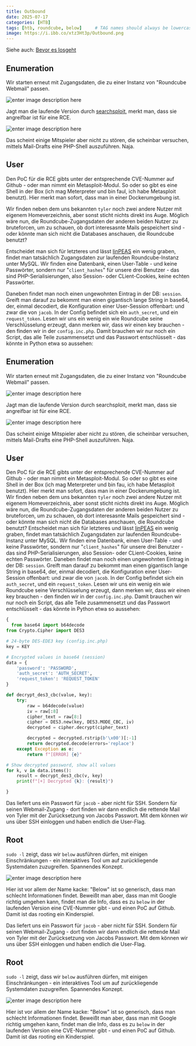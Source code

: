 ```yaml
---
title: Outbound
date: 2025-07-17
categories: [HTB]
tags: [htb, roundcube, below]     # TAG names should always be lowercase
image: https://i.ibb.co/xtz3Ht3p/Outbound.png
---
```


Siehe auch: [Bevor es losgeht](https://th3t3ngu.github.io/th3t3ngu/Hack-the-Box/)



## Enumeration
Wir starten erneut mit Zugangsdaten, die zu einer Instanz von "Roundcube Webmail" passen. 

![enter image description here](https://i.ibb.co/3qdDkPm/Webmail.png)

Jagt man die laufende Version durch [searchsploit](https://www.exploit-db.com/searchsploit), merkt man, dass sie angreifbar ist für eine RCE. 

![enter image description here](https://i.ibb.co/kspCp9N5/Witzbolde.png)

Das scheint einige Mitspieler aber nicht zu stören, die scheinbar versuchen, mittels Mail-Drafts eine PHP-Shell auszuführen. Naja.


## User
Den PoC für die RCE gibts unter der entsprechende CVE-Nummer auf Github - oder man nimmt ein Metasploit-Modul. So oder so gibt es eine Shell in der Box (ich mag Meterpreter und bin faul, ich habe Metasploit benutzt). 
Hier merkt man sofort, dass man in einer Dockerumgebung ist.

Wir finden neben dem uns bekannten `tyler` noch zwei andere Nutzer mit eigenem Homeverzeichnis, aber sonst sticht nichts direkt ins Auge. 
Möglich wäre nun, die Roundcube-Zugangsdaten der anderen beiden Nutzer zu bruteforcen, um zu schauen, ob dort interesasnte Mails gespeichert sind - oder könnte man sich nicht die Databases anschauen, die Roundcube benutzt?

Entscheidet man sich für letzteres und lässt [linPEAS](https://github.com/peass-ng/PEASS-ng/tree/master/linPEAS) ein wenig graben, findet man tatsächlich Zugangsdaten zur laufenden Roundcube-Instanz unter MySQL. Wir finden eine Datenbank, einen User-Table - und keine Passwörter, sondern nur "`client_hashes`" für unsere drei Benutzer - das sind PHP-Serialisierungen, also Session- oder CLient-Cookies, keine echten Passwörter. 

Daneben findet man noch einen ungewohnten Eintrag in der DB: `session`. Greift man darauf zu bekommt man einen gigantisch lange String in base64, der, einmal decodiert, die Konfiguration einer User-Session offenbart: und zwar die von `jacob`. In der Config befindet sich ein `auth_secret`, und ein `request_token`. Lesen wir uns ein wenig ein wie Roundcube seine Verschlüsselung erzeugt, dann merken wir, dass wir einen key brauchen - den finden wir in der `config.inc.php`.
Damit brauchen wir nur noch ein Script, das alle Teile zusammensetzt und das Passwort entschlüsselt - das könnte in Python etwa so aussehen:



## Enumeration
Wir starten erneut mit Zugangsdaten, die zu einer Instanz von "Roundcube Webmail" passen. 

![enter image description here](https://i.ibb.co/3qdDkPm/Webmail.png)

Jagt man die laufende Version durch searchsploit, merkt man, dass sie angreifbar ist für eine RCE. 

![enter image description here](https://i.ibb.co/kspCp9N5/Witzbolde.png)

Das scheint einige Mitspieler aber nicht zu stören, die scheinbar versuchen, mittels Mail-Drafts eine PHP-Shell auszuführen. Naja.


## User
Den PoC für die RCE gibts unter der entsprechende CVE-Nummer auf Github - oder man nimmt ein Metasploit-Modul. So oder so gibt es eine Shell in der Box (ich mag Meterpreter und bin fau, ich habe Metasploit benutzt). 
Hier merkt man sofort, dass man in einer Dockerumgebung ist.
Wir finden neben dem uns bekannten `tyler` noch zwei andere Nutzer mit eigenem Homeverzeichnis, aber sonst sticht nichts direkt ins Auge. 
Möglich wäre nun, die Roundcube-Zugangsdaten der anderen beiden Nutzer zu bruteforcen, um zu schauen, ob dort interesasnte Mails gespeichert sind - oder könnte man sich nicht die Databases anschauen, die Roundcube benutzt?
Entscheidet man sich für letzteres und lässt [linPEAS](https://github.com/peass-ng/PEASS-ng/tree/master/linPEAS) ein wenig graben, findet man tatsächlich Zugangsdaten zur laufenden Roundcube-Instanz unter MySQL. Wir finden eine Datenbank, einen User-Table - und keine Passwörter, sondern nur "`client_hashes`" für unsere drei Benutzer - das sind PHP-Serialisierungen, also Session- oder CLient-Cookies, keine echten Passwörter. 
Daneben findet man noch einen ungewohnten Eintrag in der DB: `session`. Greift man darauf zu bekommt man einen gigantisch lange String in base64, der, einmal decodiert, die Konfiguration einer User-Session offenbart: und zwar die von `jacob`. In der Config befindet sich ein `auth_secret`, und ein `request_token`. Lesen wir uns ein wenig ein wie Roundcube seine Verschlüsselung erzeugt, dann merken wir, dass wir einen key brauchen - den finden wir in der `config.inc.php`.
Damit brauchen wir nur noch ein Script, das alle Teile zusammensetzt und das Passwort entschlüsselt - das könnte in Python etwa so aussehen:

```python
{
  from base64 import b64decode
from Crypto.Cipher import DES3

# 24-byte DES-EDE3 key (config.inc.php)
key = KEY

# Encrypted values in base64 (session)
data = {
    'password': 'PASSWORD',
    'auth_secret': 'AUTH_SECRET',
    'request_token': 'REQUEST_TOKEN'
}

def decrypt_des3_cbc(value, key):
    try:
        raw = b64decode(value)
        iv = raw[:8]
        cipher_text = raw[8:]
        cipher = DES3.new(key, DES3.MODE_CBC, iv)
        decrypted = cipher.decrypt(cipher_text)

        decrypted = decrypted.rstrip(b'\x00')[:-1]
        return decrypted.decode(errors='replace')
    except Exception as e:
        return f"[ERROR] {e}"

# Show decrypted password, show all values
for k, v in data.items():
    result = decrypt_des3_cbc(v, key)
    print(f"[+] Decrypted {k}: {result}")

}
```

Das liefert uns ein Passwort für `jacob` - aber nicht für SSH. Sondern für seinen Webmail-Zugang - dort finden wir dann endlich die rettende Mail von Tyler mit der Zurücksetzung von Jacobs Passwort. Mit dem können wir uns über SSH einloggen und haben endlich die User-Flag.


## Root

`sudo -l` zeigt, dass wir `below` ausführen dürfen, mit einigen Einschränkungen - ein interaktives Tool um auf zurückliegende Systemdaten zuzugreifen. Spannendes Konzept.

![enter image description here](https://i.ibb.co/TBh5D06h/below.png)

Hier ist vor allem der Name kacke: "Below" ist so generisch, dass man schlecht Informationen findet. Beweißt man aber, dass man mit Google richtig umgehen kann, findet man die Info, dass es zu `below` in der laufenden Version eine CVE-Nummer gibt - und einen PoC auf Github. Damit ist das rooting ein Kinderspiel.

Das liefert uns ein Passwort für `jacob` - aber nicht für SSH. Sondern für seinen Webmail-Zugang - dort finden wir dann endlich die rettende Mail von Tyler mit der Zurücksetzung von Jacobs Passwort. Mit dem können wir uns über SSH einloggen und haben endlich die User-Flag.


## Root

`sudo -l` zeigt, dass wir `below` ausführen dürfen, mit einigen Einschränkungen - ein interaktives Tool um auf zurückliegende Systemdaten zuzugreifen. Spannendes Konzept.

![enter image description here](https://i.ibb.co/TBh5D06h/below.png)

Hier ist vor allem der Name kacke: "Below" ist so generisch, dass man schlecht Informationen findet. Beweißt man aber, dass man mit Google richtig umgehen kann, findet man die Info, dass es zu `below` in der laufenden Version eine CVE-Nummer gibt - und einen PoC auf Github. Damit ist das rooting ein Kinderspiel.